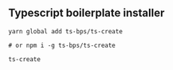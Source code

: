## Typescript boilerplate installer

```
yarn global add ts-bps/ts-create

# or npm i -g ts-bps/ts-create

ts-create

```

